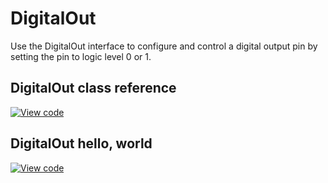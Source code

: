 # DigitalOut

Use the DigitalOut interface to configure and control a digital output pin by setting the pin to logic level 0 or 1.

## DigitalOut class reference

[![View code](https://www.mbed.com/embed/?type=library)](https://os.mbed.com/docs/mbed-os/development/mbed-os-api-doxy/classmbed_1_1_digital_out.html)

## DigitalOut hello, world

[![View code](https://www.mbed.com/embed/?url=https://github.com/ARMmbed/mbed-os-examples-docs_only/blob/master/APIs_Drivers/DigitalOut_ex_1/)](https://github.com/ARMmbed/mbed-os-examples-docs_only/blob/master/APIs_Drivers/DigitalOut_ex_1/main.cpp)
